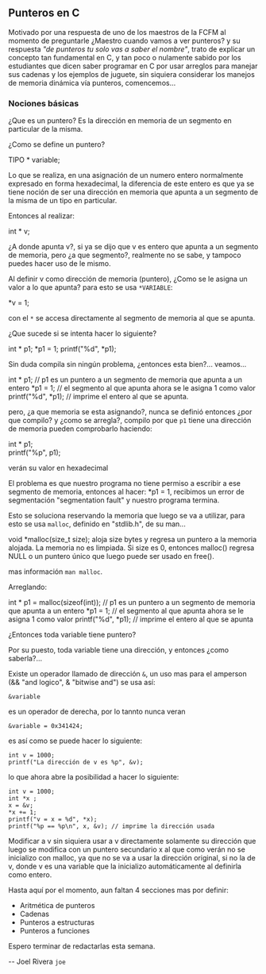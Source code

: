 ## Punteros en C

Motivado por una respuesta de uno de los maestros de la FCFM al momento de preguntarle
¿Maestro cuando vamos a ver punteros?  y su respuesta *"de punteros tu solo vas a saber el nombre"*,
trato de explicar un concepto tan fundamental en C, y tan poco o nulamente sabido por los 
estudiantes que dicen saber programar en C por usar arreglos para manejar
sus cadenas y los ejemplos de juguete, sin siquiera considerar los manejos
de memoria dinámica vía punteros, comencemos...

### Nociones básicas

¿Que es un puntero?
Es la dirección en memoria de un segmento en particular de la misma.

¿Como se define un puntero?

   TIPO * variable;

Lo que se realiza, en una asignación de un numero entero normalmente
expresado en forma hexadecimal, la diferencia de este entero es que ya se
tiene noción de ser una dirección en memoria que apunta a un segmento de la misma
de un tipo en particular.

Entonces al realizar:

 int * v;

¿A donde apunta v?, si ya se dijo que v es entero que apunta a un segmento de memoria, pero 
¿a que segmento?, realmente no se sabe, y tampoco puedes hacer uso de le mismo.


Al definir v como dirección de memoria (puntero), ¿Como se le asigna un valor a lo que apunta?
para esto se usa `*VARIABLE`:

  *v  = 1;

con el `*` se accesa directamente al segmento de memoria al que se apunta.

¿Que sucede si se intenta hacer lo siguiente?

   int * p1;
   *p1 = 1;
   printf("%d", *p1);

Sin duda compila sin ningún problema, ¿entonces esta bien?... veamos...

  int * p1;  // p1 es un puntero a un segmento de memoria que apunta a un entero
  *p1 = 1;   // el segmento al que apunta ahora se le asigna 1 como valor
  printf("%d", *p1); // imprime el entero al que se apunta.

pero, ¿a que memoria se esta asignando?, nunca se definió entonces ¿por que compilo?
y ¿como se arregla?, compilo por que `p1` tiene una dirección de memoria pueden comprobarlo
haciendo:

  int * p1;  
  printf("%p", p1);

verán su valor en hexadecimal

El problema es que nuestro programa no tiene permiso a escribir a ese segmento de memoria, entonces
al hacer: *p1 = 1, recibimos un error de segmentación "segmentation fault" y nuestro programa
termina.

Esto se soluciona reservando la memoria que luego se va a utilizar, para esto se usa `malloc`,
definido en "stdlib.h", de su man...

   void *malloc(size_t size);
        aloja size bytes y regresa un puntero a la memoria alojada. La memoria no es limpiada. Si size es 0, entonces malloc() regresa NULL
        o un puntero único que luego puede ser usado en free().
   
mas información `man malloc`.

Arreglando:

   int * p1 = malloc(sizeof(int)); // p1 es un puntero a un segmento de memoria que apunta a un entero
   *p1 = 1;   // el segmento al que apunta ahora se le asigna 1 como valor
   printf("%d", *p1); // imprime el entero al que se apunta


¿Entonces toda variable tiene puntero?

Por su puesto, toda variable tiene una dirección, y entonces ¿como saberla?...


Existe un operador llamado de dirección  `&`, un uso mas para el amperson (&& "and logico", & "bitwise and")
se usa así:

    &variable

es un operador de derecha, por lo tannto  nunca veran

    &variable = 0x341424;
    
es así como se puede hacer lo siguiente:   

    int v = 1000;
    printf("La dirección de v es %p", &v);

lo que ahora abre la posibilidad a hacer lo siguiente:

    int v = 1000;
    int *x ;
    x = &v;
    *x += 1;
    printf("v = x = %d", *x); 
    printf("%p == %p\n", x, &v); // imprime la dirección usada


Modificar a v sin siquiera usar a v directamente solamente su dirección
que luego se modifica con un puntero secundario x al que como verán no se
inicializo con malloc, ya que no se va a usar la dirección original, si no la de v,
donde v es una variable que la inicializo automáticamente al definirla como entero.


Hasta aquí por el momento, aun faltan 4 secciones mas por definir:

  * Aritmética de punteros
  * Cadenas
  * Punteros a estructuras
  * Punteros a funciones

Espero terminar de redactarlas esta semana.

-- Joel Rivera 	`joe`
